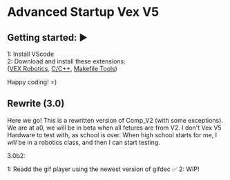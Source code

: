 # Advanced Startup Vex V5

## Getting started: ▶️

1: Install VScode  
2: Download and install these extensions:  
([VEX Robotics](https://marketplace.visualstudio.com/items?itemName=VEXRobotics.vexcode), [C/C++](https://marketplace.visualstudio.com/items?itemName=ms-vscode.cpptools), [Makefile Tools](https://marketplace.visualstudio.com/items?itemName=ms-vscode.makefile-tools))  

Happy coding! =)  

## Rewrite (3.0)

Here we go! This is a rewritten version of Comp_V2 (with some exceptions).
We are at a0, we will be in beta when all fetures are from V2. I don't Vex V5 Hardware to test with, as school is over.
When high school starts for me, I *will* be in a robotics class, and then I can start testing.

3.0b2:

1: Readd the gif player using the newest version of gifdec ✅
2: WIP!